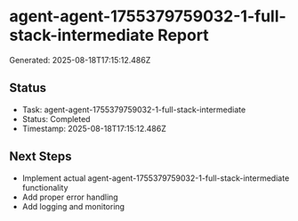 # agent-agent-1755379759032-1-full-stack-intermediate Report

Generated: 2025-08-18T17:15:12.486Z

## Status
- Task: agent-agent-1755379759032-1-full-stack-intermediate
- Status: Completed
- Timestamp: 2025-08-18T17:15:12.486Z

## Next Steps
- Implement actual agent-agent-1755379759032-1-full-stack-intermediate functionality
- Add proper error handling
- Add logging and monitoring
